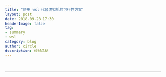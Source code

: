 ```yaml
---
title: "使用 wsl 代替虚拟机的可行性方案"
layout: post
date: 2018-09-28 17:30
headerImage: false
tag:
- summary
- wsl
category: blog
author: circle
description: 经验总结
---
```


&emsp;&emsp;

---

